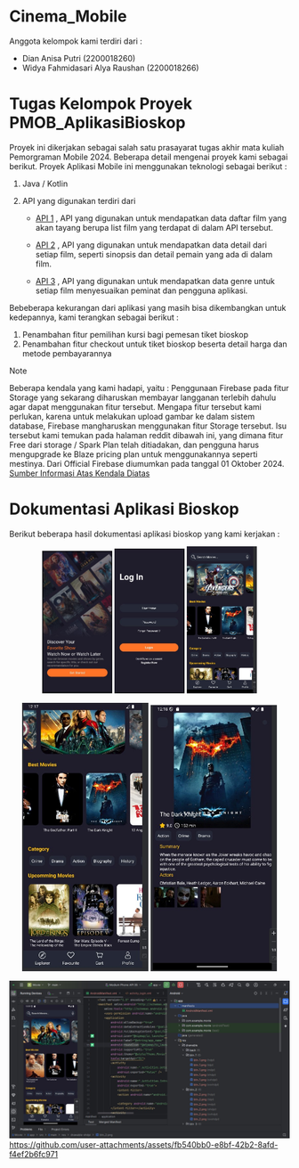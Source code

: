 # Cinema_Mobile
Anggota kelompok kami terdiri dari :
- Dian Anisa Putri (2200018260)
- Widya Fahmidasari Alya Raushan (2200018266)
  

# Tugas Kelompok Proyek PMOB_AplikasiBioskop
Proyek ini dikerjakan sebagai salah satu prasayarat tugas akhir mata kuliah Pemorgraman Mobile 2024. Beberapa detail mengenai proyek kami sebagai berikut.
Proyek Aplikasi Mobile ini menggunakan teknologi sebagai berikut :
1. Java / Kotlin
2. API yang digunakan terdiri dari
  
   - [API 1](https://moviesapi.ir/api/v1/movies?page={page}) , API yang digunakan untuk mendapatkan data daftar film yang akan tayang berupa list film yang terdapat di dalam API tersebut.

   - [API 2](https://moviesapi.ir/api/v1/movies/{movie_id}) , API yang digunakan untuk mendapatkan data detail dari setiap film, seperti sinopsis dan detail pemain yang ada di dalam film.
  
   - [API 3](https://moviesapi.ir/api/v1/genres) , API yang digunakan untuk mendapatkan data genre untuk setiap film menyesuaikan peminat dan pengguna aplikasi.

Bebeberapa kekurangan dari aplikasi yang masih bisa dikembangkan untuk kedepannya, kami terangkan sebagai berikut :

  1. Penambahan fitur pemilihan kursi bagi pemesan tiket bioskop
  2. Penambahan fitur checkout untuk tiket bioskop beserta detail harga dan metode pembayarannya

> [!NOTE]
> Beberapa kendala yang kami hadapi, yaitu :
Penggunaan Firebase pada fitur Storage yang sekarang diharuskan membayar langganan terlebih dahulu agar dapat menggunakan fitur tersebut. Mengapa fitur tersebut kami perlukan, karena untuk melakukan upload gambar ke dalam sistem database, Firebase mangharuskan menggunakan fitur Storage tersebut.
Isu tersebut kami temukan pada halaman reddit dibawah ini, yang dimana fitur Free dari storage / Spark Plan telah ditiadakan, dan pengguna harus mengupgrade ke Blaze pricing plan untuk menggunakannya seperti mestinya. Dari Official Firebase diumumkan pada tanggal 01 Oktober 2024.
[Sumber Informasi Atas Kendala Diatas](https://www.reddit.com/r/Firebase/comments/1gj9lja/firebase_storage_no_longer_accessible_under_spark/?rdt=36604)

# Dokumentasi Aplikasi Bioskop
Berikut beberapa hasil dokumentasi aplikasi bioskop yang kami kerjakan :

<p align="center" width="100%">
    <img width="25%" src="https://github.com/Widyafahmidasari/tugasProyekPMOB_AplikasiBioskop/blob/main/Screenshots/Intro%20Aplikasi.jpg"> 
    <img width="25%" src="https://github.com/Widyafahmidasari/tugasProyekPMOB_AplikasiBioskop/blob/main/Screenshots/Login%20Aplikasi.jpg"> 
    <img width="25%" src="https://github.com/Widyafahmidasari/tugasProyekPMOB_AplikasiBioskop/blob/main/Screenshots/halamanUtama.jpg"> 
</p>

<p align="center" width="100%">
    <img width="45%" src="https://github.com/Widyafahmidasari/tugasProyekPMOB_AplikasiBioskop/blob/main/Screenshots/halamanUtama2.jpg"> 
    <img width="45%" src="https://github.com/Widyafahmidasari/tugasProyekPMOB_AplikasiBioskop/blob/main/Screenshots/DetailFilm.jpg">  
</p>

[![Tonton videonya](https://github.com/Widyafahmidasari/tugasProyekPMOB_AplikasiBioskop/blob/main/PreviewDemo.jpg)](https://github.com/Widyafahmidasari/tugasProyekPMOB_AplikasiBioskop/blob/main/PreviewAplikasi.mp4)
https://github.com/user-attachments/assets/fb540bb0-e8bf-42b2-8afd-f4ef2b6fc971
